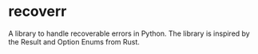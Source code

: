 # recoverr
A library to handle recoverable errors in Python. The library is inspired by the Result and Option Enums from Rust.
